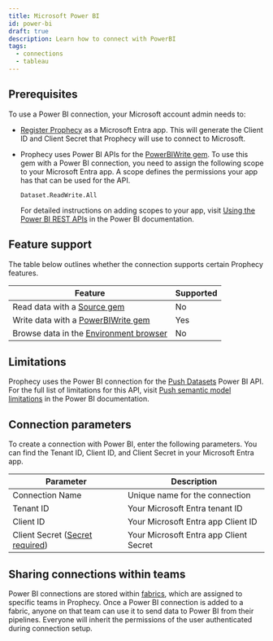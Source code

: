 ```yaml
---
title: Microsoft Power BI
id: power-bi
draft: true
description: Learn how to connect with PowerBI
tags:
  - connections
  - tableau
---
```


## Prerequisites

To use a Power BI connection, your Microsoft account admin needs to:

- [Register Prophecy](https://learn.microsoft.com/en-us/power-bi/developer/embedded/register-app) as a Microsoft Entra app. This will generate the Client ID and Client Secret that Prophecy will use to connect to Microsoft.

- Prophecy uses Power BI APIs for the [PowerBIWrite gem](/analysts/power-bi). To use this gem with a Power BI connection, you need to assign the following scope to your Microsoft Entra app. A scope defines the permissions your app has that can be used for the API.

  `Dataset.ReadWrite.All`

  For detailed instructions on adding scopes to your app, visit [Using the Power BI REST APIs](https://learn.microsoft.com/en-us/rest/api/power-bi/#scopes) in the Power BI documentation.

## Feature support

The table below outlines whether the connection supports certain Prophecy features.

| Feature                                                       | Supported |
| ------------------------------------------------------------- | --------- |
| Read data with a [Source gem](/analysts/source-target)        | No        |
| Write data with a [PowerBIWrite gem](/analysts/power-bi)      | Yes       |
| Browse data in the [Environment browser](/analysts/pipelines) | No        |

## Limitations

Prophecy uses the Power BI connection for the [Push Datasets](https://learn.microsoft.com/en-us/rest/api/power-bi/push-datasets) Power BI API. For the full list of limitations for this API, visit [Push semantic model limitations](https://learn.microsoft.com/en-us/power-bi/developer/embedded/push-datasets-limitations) in the Power BI documentation.

## Connection parameters

To create a connection with Power BI, enter the following parameters. You can find the Tenant ID, Client ID, and Client Secret in your Microsoft Entra app.

| Parameter                                                                 | Description                            |
| ------------------------------------------------------------------------- | -------------------------------------- |
| Connection Name                                                           | Unique name for the connection         |
| Tenant ID                                                                 | Your Microsoft Entra tenant ID         |
| Client ID                                                                 | Your Microsoft Entra app Client ID     |
| Client Secret ([Secret required](docs/administration/secrets/secrets.md)) | Your Microsoft Entra app Client Secret |

## Sharing connections within teams

Power BI connections are stored within [fabrics](docs/administration/fabrics/prophecy-fabrics/prophecy-fabrics.md), which are assigned to specific teams in Prophecy. Once a Power BI connection is added to a fabric, anyone on that team can use it to send data to Power BI from their pipelines. Everyone will inherit the permissions of the user authenticated during connection setup.
